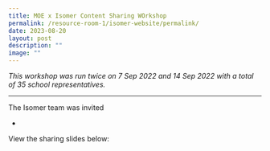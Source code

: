 ```yaml
---
title: MOE x Isomer Content Sharing WOrkshop
permalink: /resource-room-1/isomer-website/permalink/
date: 2023-08-20
layout: post
description: ""
image: ""
---
```

*This workshop was run twice on 7 Sep 2022 and 14 Sep 2022 with a total of 35 school representatives.*

---

The Isomer team was invited

-


View the sharing slides below: